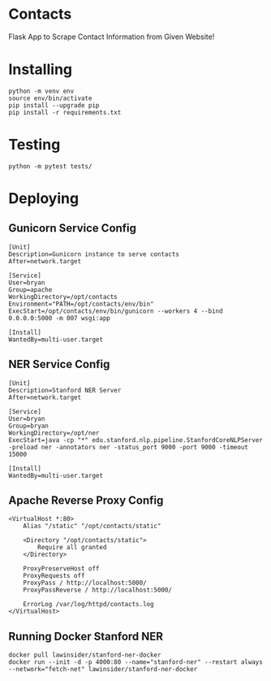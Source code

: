 # Contacts
Flask App to Scrape Contact Information from Given Website!

# Installing
```
python -m venv env
source env/bin/activate
pip install --upgrade pip
pip install -r requirements.txt
```

# Testing
```
python -m pytest tests/
```

# Deploying

## Gunicorn Service Config
```
[Unit]
Description=Gunicorn instance to serve contacts
After=network.target

[Service]
User=bryan
Group=apache
WorkingDirectory=/opt/contacts
Environment="PATH=/opt/contacts/env/bin"
ExecStart=/opt/contacts/env/bin/gunicorn --workers 4 --bind 0.0.0.0:5000 -m 007 wsgi:app

[Install]
WantedBy=multi-user.target
```
## NER Service Config
```
[Unit]
Description=Stanford NER Server
After=network.target

[Service]
User=bryan
Group=bryan
WorkingDirectory=/opt/ner
ExecStart=java -cp "*" edu.stanford.nlp.pipeline.StanfordCoreNLPServer -preload ner -annotators ner -status_port 9000 -port 9000 -timeout 15000

[Install]
WantedBy=multi-user.target
```

## Apache Reverse Proxy Config
```
<VirtualHost *:80>
    Alias "/static" "/opt/contacts/static"

    <Directory "/opt/contacts/static">
        Require all granted
    </Directory>

    ProxyPreserveHost off
    ProxyRequests off
    ProxyPass / http://localhost:5000/
    ProxyPassReverse / http://localhost:5000/

    ErrorLog /var/log/httpd/contacts.log
</VirtualHost>
```

## Running Docker Stanford NER
```
docker pull lawinsider/stanford-ner-docker
docker run --init -d -p 4000:80 --name="stanford-ner" --restart always --network="fetch-net" lawinsider/stanford-ner-docker
```